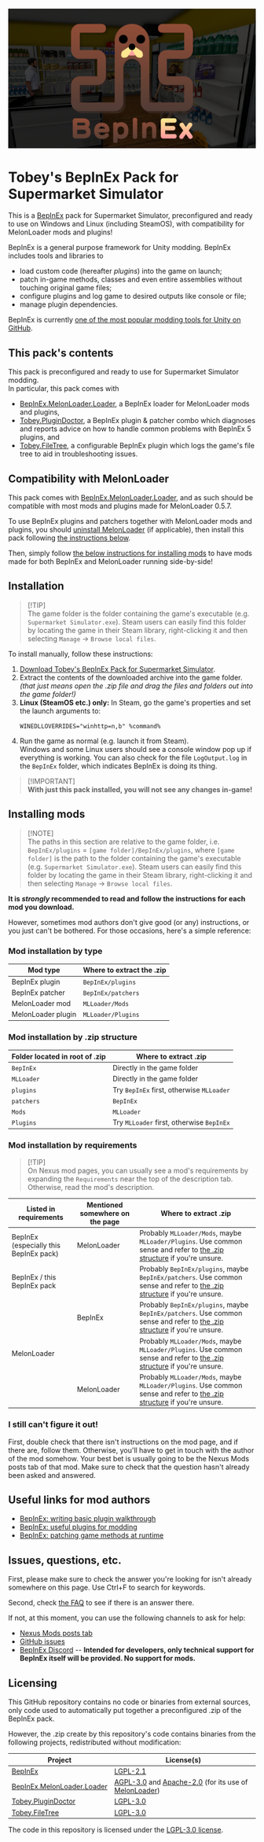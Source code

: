 ![BepInEx logo](assets/logo.png)

# Tobey's BepInEx Pack for Supermarket Simulator

This is a [BepInEx](https://github.com/BepInEx/BepInEx) pack for Supermarket Simulator, preconfigured and ready to use on Windows and Linux (including SteamOS), with compatibility for MelonLoader mods and plugins!

BepInEx is a general purpose framework for Unity modding. BepInEx includes tools and libraries to

-   load custom code (hereafter _plugins_) into the game on launch;
-   patch in-game methods, classes and even entire assemblies without touching original game files;
-   configure plugins and log game to desired outputs like console or file;
-   manage plugin dependencies.

BepInEx is currently [one of the most popular modding tools for Unity on GitHub](https://github.com/topics/modding?o=desc&s=stars).

## This pack's contents

This pack is preconfigured and ready to use for Supermarket Simulator modding.\
In particular, this pack comes with

-   [BepInEx.MelonLoader.Loader](https://github.com/BepInEx/BepInEx.MelonLoader.Loader), a BepInEx loader for MelonLoader mods and plugins,
-   [Tobey.PluginDoctor](https://github.com/toebeann/Tobey.PluginDoctor), a BepInEx plugin & patcher combo which diagnoses and reports advice on how to handle common problems with BepInEx 5 plugins, and
-   [Tobey.FileTree](https://github.com/toebeann/Tobey.FileTree), a configurable BepInEx plugin which logs the game's file tree to aid in troubleshooting issues.

## Compatibility with MelonLoader

This pack comes with [BepInEx.MelonLoader.Loader](https://github.com/BepInEx/BepInEx.MelonLoader.Loader), and as such should be compatible with most mods and plugins made for MelonLoader 0.5.7.

To use BepInEx plugins and patchers together with MelonLoader mods and plugins, you should [uninstall MelonLoader](https://github.com/LavaGang/MelonLoader.Installer/blob/master/README.md#how-to-un-install-melonloader) (if applicable), then install this pack following [the instructions below](#installation).

Then, simply follow [the below instructions for installing mods](#installing-mods) to have mods made for both BepInEx and MelonLoader running side-by-side!

## Installation

> [!TIP]\
> The game folder is the folder containing the game's executable (e.g. `Supermarket Simulator.exe`). Steam users can easily find this folder by locating the game in their Steam library, right-clicking it and then selecting `Manage` -> `Browse local files`.

To install manually, follow these instructions:

1. [Download Tobey's BepInEx Pack for Supermarket Simulator](https://github.com/toebeann/BepInEx.SupermarketSimulator/releases/latest/download/BepInEx.zip).
1. Extract the contents of the downloaded archive into the game folder.\
   _(that just means open the .zip file and drag the files and folders out into the game folder!)_
1. **Linux (SteamOS etc.) only:** In Steam, go the game's properties and set the launch arguments to:
    ```
    WINEDLLOVERRIDES="winhttp=n,b" %command%
    ```
1. Run the game as normal (e.g. launch it from Steam).\
   Windows and some Linux users should see a console window pop up if everything is working. You can also check for the file `LogOutput.log` in the `BepInEx` folder, which indicates BepInEx is doing its thing.

> [!IMPORTANT]\
> **With just this pack installed, you will not see any changes in-game!**

## Installing mods

> [!NOTE]\
> The paths in this section are relative to the game folder, i.e. `BepInEx/plugins` = `[game folder]/BepInEx/plugins`, where `[game folder]` is the path to the folder containing the game's executable (e.g. `Supermarket Simulator.exe`). Steam users can easily find this folder by locating the game in their Steam library, right-clicking it and then selecting `Manage` -> `Browse local files`.

**It is _strongly_ recommended to read and follow the instructions for each mod you download.**

However, sometimes mod authors don't give good (or any) instructions, or you just can't be bothered. For those occasions, here's a simple reference:

### Mod installation by type

| Mod type           | Where to extract the .zip |
| ------------------ | ------------------------- |
| BepInEx plugin     | `BepInEx/plugins`         |
| BepInEx patcher    | `BepInEx/patchers`        |
| MelonLoader mod    | `MLLoader/Mods`           |
| MelonLoader plugin | `MLLoader/Plugins`        |

### Mod installation by .zip structure

| Folder located in root of .zip | Where to extract .zip                     |
| ------------------------------ | ----------------------------------------- |
| `BepInEx`                      | Directly in the game folder               |
| `MLLoader`                     | Directly in the game folder               |
| `plugins`                      | Try `BepInEx` first, otherwise `MLLoader` |
| `patchers`                     | `BepInEx`                                 |
| `Mods`                         | `MLLoader`                                |
| `Plugins`                      | Try `MLLoader` first, otherwise `BepInEx` |

### Mod installation by requirements

> [!TIP]\
> On Nexus mod pages, you can usually see a mod's requirements by expanding the `Requirements` near the top of the description tab. Otherwise, read the mod's description.

| Listed in requirements                 | Mentioned somewhere on the page | Where to extract .zip                                                                                                                                          |
| -------------------------------------- | ------------------------------- | -------------------------------------------------------------------------------------------------------------------------------------------------------------- |
| BepInEx (especially this BepInEx pack) | MelonLoader                     | Probably `MLLoader/Mods`, maybe `MLLoader/Plugins`. Use common sense and refer to [the .zip structure](#mod-installation-by-zip-structure) if you're unsure.   |
| BepInEx / this BepInEx pack            |                                 | Probably `BepInEx/plugins`, maybe `BepInEx/patchers`. Use common sense and refer to [the .zip structure](#mod-installation-by-zip-structure) if you're unsure. |
|                                        | BepInEx                         | Probably `BepInEx/plugins`, maybe `BepInEx/patchers`. Use common sense and refer to [the .zip structure](#mod-installation-by-zip-structure) if you're unsure. |
| MelonLoader                            |                                 | Probably `MLLoader/Mods`, maybe `MLLoader/Plugins`. Use common sense and refer to [the .zip structure](#mod-installation-by-zip-structure) if you're unsure.   |
|                                        | MelonLoader                     | Probably `MLLoader/Mods`, maybe `MLLoader/Plugins`. Use common sense and refer to [the .zip structure](#mod-installation-by-zip-structure) if you're unsure.   |

### I still can't figure it out!

First, double check that there isn't instructions on the mod page, and if there are, follow them. Otherwise, you'll have to get in touch with the author of the mod somehow. Your best bet is usually going to be the Nexus Mods posts tab of that mod. Make sure to check that the question hasn't already been asked and answered.

## Useful links for mod authors

-   [BepInEx: writing basic plugin walkthrough](https://docs.bepinex.dev/articles/dev_guide/plugin_tutorial/)
-   [BepInEx: useful plugins for modding](https://docs.bepinex.dev/articles/dev_guide/dev_tools.html)
-   [BepInEx: patching game methods at runtime](https://docs.bepinex.dev/articles/dev_guide/runtime_patching.html)

## Issues, questions, etc.

First, please make sure to check the answer you're looking for isn't already somewhere on this page. Use Ctrl+F to search for keywords.

Second, check [the FAQ](https://github.com/toebeann/BepInEx.SupermarketSimulator/wiki/FAQ) to see if there is an answer there.

If not, at this moment, you can use the following channels to ask for help:

-   [Nexus Mods posts tab]()
-   [GitHub issues]()
-   [BepInEx Discord](https://discord.gg/MpFEDAg) -- **Intended for developers, only technical support for BepInEx itself will be provided. No support for mods.**

## Licensing

This GitHub repository contains no code or binaries from external sources, only code used to automatically put together a preconfigured .zip of the BepInEx pack.

However, the .zip create by this repository's code contains binaries from the following projects, redistributed without modification:

| Project                                                                             | License(s)                                                                                                                                                                                                                                                               |
| ----------------------------------------------------------------------------------- | ------------------------------------------------------------------------------------------------------------------------------------------------------------------------------------------------------------------------------------------------------------------------ |
| [BepInEx](https://github.com/BepInEx/BepInEx)                                       | [LGPL-2.1](https://github.com/BepInEx/BepInEx/blob/master/LICENSE)                                                                                                                                                                                                       |
| [BepInEx.MelonLoader.Loader](https://github.com/BepInEx/BepInEx.MelonLoader.Loader) | [AGPL-3.0](https://github.com/BepInEx/BepInEx.MelonLoader.Loader/blob/master/LICENSE) and [Apache-2.0](https://github.com/BepInEx/BepInEx.MelonLoader.Loader/blob/master/LICENSE_MelonLoader.md) (for its use of [MelonLoader](https://github.com/LavaGang/MelonLoader)) |
| [Tobey.PluginDoctor](https://github.com/toebeann/Tobey.PluginDoctor)                | [LGPL-3.0](https://github.com/toebeann/Tobey.PluginDoctor/blob/main/LICENSE)                                                                                                                                                                                             |
| [Tobey.FileTree](https://github.com/toebeann/Tobey.FileTree)                        | [LGPL-3.0](https://github.com/toebeann/Tobey.FileTree/blob/main/LICENSE)                                                                                                                                                                                                 |

The code in this repository is licensed under the [LGPL-3.0 license](https://github.com/toebeann/BepInEx.SupermarketSimulator/blob/main/LICENSE).
